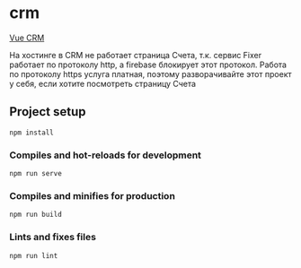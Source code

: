# crm

<a href="https://vue-crm-2ac65.web.app/">Vue CRM</a>


На хостинге в CRM не работает страница Счета, т.к. сервис Fixer работает по протоколу http, а firebase блокирует этот протокол. Работа по протоколу https услуга платная, поэтому разворачивайте этот проект у себя, если хотите посмотреть страницу Счета

## Project setup
```
npm install
```

### Compiles and hot-reloads for development
```
npm run serve
```

### Compiles and minifies for production
```
npm run build
```

### Lints and fixes files
```
npm run lint
```
